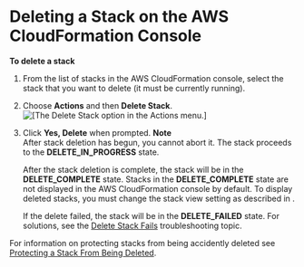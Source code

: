 # Deleting a Stack on the AWS CloudFormation Console<a name="cfn-console-delete-stack"></a>

**To delete a stack**

1. From the list of stacks in the AWS CloudFormation console, select the stack that you want to delete \(it must be currently running\)\.

1. Choose **Actions** and then **Delete Stack**\.  
![\[The Delete Stack option in the Actions menu.\]](http://docs.aws.amazon.com/AWSCloudFormation/latest/UserGuide/images/cfn-console-delete-stack.png)

1. Click **Yes, Delete** when prompted\.
**Note**  
After stack deletion has begun, you cannot abort it\. The stack proceeds to the **DELETE\_IN\_PROGRESS** state\.

   After the stack deletion is complete, the stack will be in the **DELETE\_COMPLETE** state\. Stacks in the **DELETE\_COMPLETE** state are not displayed in the AWS CloudFormation console by default\. To display deleted stacks, you must change the stack view setting as described in \.

   If the delete failed, the stack will be in the **DELETE\_FAILED** state\. For solutions, see the [Delete Stack Fails](troubleshooting.md#troubleshooting-errors-delete-stack-fails) troubleshooting topic\.

For information on protecting stacks from being accidently deleted see [Protecting a Stack From Being Deleted](using-cfn-protect-stacks.md)\.
